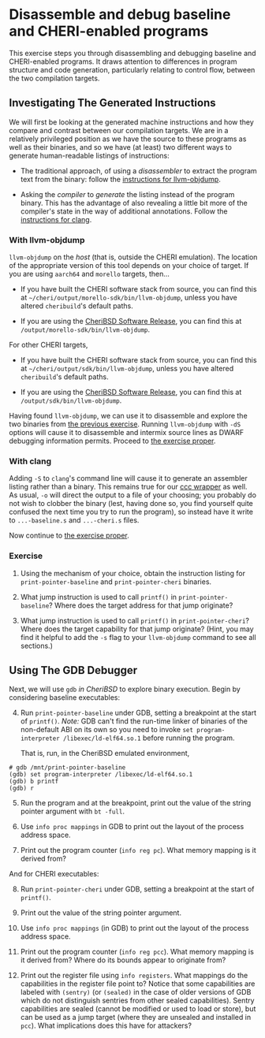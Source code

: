 # Disassemble and debug baseline and CHERI-enabled programs

This exercise steps you through disassembling and debugging
baseline and CHERI-enabled programs. It draws attention to differences in
program structure and code generation, particularly relating to control
flow, between the two compilation targets.

## Investigating The Generated Instructions

We will first be looking at the generated machine instructions and how they
compare and contrast between our compilation targets.  We are in a relatively
privileged position as we have the source to these programs as well as their
binaries, and so we have (at least) two different ways to generate
human-readable listings of instructions:

- The traditional approach, of using a *disassembler* to extract the program
  text from the binary: follow the [instructions for
  llvm-objdump](#asm-objdump).

- Asking the *compiler* to *generate* the listing instead of the program
  binary.  This has the advantage of also revealing a little bit more of the
  compiler's state in the way of additional annotations.  Follow the
  [instructions for clang](#asm-clang).

### <a id="#asm-objdump">With llvm-objdump

 `llvm-objdump` on the *host* (that is, outside the CHERI
emulation).  The location of the appropriate version of this tool depends on
your choice of target.  If you are using `aarch64` and `morello` targets,
then...

- If you have built the CHERI software stack from source, you can
find this at `~/cheri/output/morello-sdk/bin/llvm-objdump`, unless you have altered
`cheribuild`'s default paths.

- If you are using the [CheriBSD Software
  Release](https://cheri-dist.cl.cam.ac.uk/), you can find this at
`/output/morello-sdk/bin/llvm-objdump`.

For other CHERI targets,

- If you have built the CHERI software stack from source, you can
find this at `~/cheri/output/sdk/bin/llvm-objdump`, unless you have altered
`cheribuild`'s default paths.

- If you are using the [CheriBSD Software
  Release](https://cheri-dist.cl.cam.ac.uk/), you can find this at
`/output/sdk/bin/llvm-objdump`.

Having found `llvm-objdump`, we can use it to disassemble and explore the two
binaries from [the previous exercise](../compile-and-run).  Running
`llvm-objdump` with `-dS` options will cause it to disassemble and intermix
source lines as DWARF debugging information permits.  Proceed to [the exercise
proper](#asm-exercise).

### <a id="#asm-clang">With clang

Adding `-S` to `clang`'s command line will cause it to generate an assembler
listing rather than a binary.  This remains true for our [ccc
wrapper](../../introduction/cross-ccc.md) as well.  As usual, `-o` will direct
the output to a file of your choosing; you probably do not wish to clobber the
binary (lest, having done so, you find yourself quite confused the next time
you try to run the program), so instead have it write to `...-baseline.s` and
`...-cheri.s` files.

Now continue to [the exercise proper](#asm-exercise).

### <a id="#asm-exercise">Exercise

1. Using the mechanism of your choice, obtain the instruction listing for
   `print-pointer-baseline` and `print-pointer-cheri` binaries.

2. What jump instruction is used to call `printf()` in
   `print-pointer-baseline`?  Where does the target address for that jump
   originate?

3. What jump instruction is used to call `printf()` in `print-pointer-cheri`?
   Where does the target capability for that jump originate?
   (Hint, you may find it helpful to add the `-s` flag to your
   `llvm-objdump` command to see all sections.)

## Using The GDB Debugger

Next, we will use `gdb` *in CheriBSD* to explore binary execution.  Begin by
considering baseline executables:

4. Run `print-pointer-baseline` under GDB, setting a breakpoint at the start
   of `printf()`.
   *Note:* GDB can't find the run-time linker of binaries of the
   non-default ABI on its own so you need to invoke
   `set program-interpreter /libexec/ld-elf64.so.1`
   before running the program.
   <!-- This might want to go in the introductory material -->

   That is, run, in the CheriBSD emulated environment,
```
# gdb /mnt/print-pointer-baseline
(gdb) set program-interpreter /libexec/ld-elf64.so.1
(gdb) b printf
(gdb) r
```

5. Run the program and at the breakpoint, print out the value of the
   string pointer argument with `bt -full`.

6. Use `info proc mappings` in GDB to print out the layout of the
   process address space.

7. Print out the program counter (`info reg pc`).
   What memory mapping is it derived from?

And for CHERI executables:

8. Run `print-pointer-cheri` under GDB, setting a breakpoint at the start
   of `printf()`.

9. Print out the value of the string pointer argument.

10. Use `info proc mappings` (in GDB) to print out the layout of the
   process address space.

11. Print out the program counter (`info reg pcc`).
   What memory mapping is it derived from?
   Where do its bounds appear to originate from?

12. Print out the register file using `info registers`.
   What mappings do the capabilities in the register file point to?
   Notice that some capabilities are labeled with `(sentry)` (or `(sealed)` in
   the case of older versions of GDB which do not distinguish sentries from
   other sealed capabilities).
   Sentry capabilities are sealed (cannot be modified or used to load or
   store), but can be used as a jump target (where they are unsealed and
   installed in `pcc`).
   What implications does this have for attackers?
